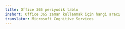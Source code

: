 ```yaml
---
title: Office 365 periyodik tablo
inshort: Office 365 zaman kullanmak için hangi aracı
translator: Microsoft Cognitive Services
---
```





